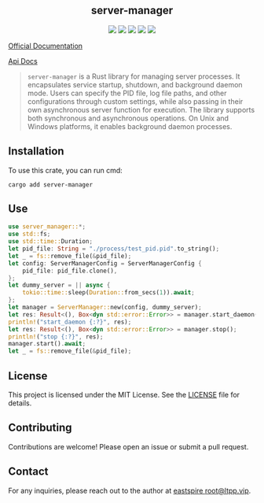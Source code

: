 <center>

## server-manager

[![](https://img.shields.io/crates/v/server-manager.svg)](https://crates.io/crates/server-manager)
[![](https://img.shields.io/crates/d/server-manager.svg)](https://img.shields.io/crates/d/server-manager.svg)
[![](https://docs.rs/server-manager/badge.svg)](https://docs.rs/server-manager)
[![](https://github.com/eastspire/server-manager/workflows/Rust/badge.svg)](https://github.com/eastspire/server-manager/actions?query=workflow:Rust)
[![](https://img.shields.io/crates/l/server-manager.svg)](./LICENSE)

</center>

[Official Documentation](https://docs.ltpp.vip/server-manager/)

[Api Docs](https://docs.rs/server-manager/latest/server_manager/)

> `server-manager` is a Rust library for managing server processes. It encapsulates service startup, shutdown, and background daemon mode. Users can specify the PID file, log file paths, and other configurations through custom settings, while also passing in their own asynchronous server function for execution. The library supports both synchronous and asynchronous operations. On Unix and Windows platforms, it enables background daemon processes.

## Installation

To use this crate, you can run cmd:

```shell
cargo add server-manager
```

## Use

```rust
use server_manager::*;
use std::fs;
use std::time::Duration;
let pid_file: String = "./process/test_pid.pid".to_string();
let _ = fs::remove_file(&pid_file);
let config: ServerManagerConfig = ServerManagerConfig {
    pid_file: pid_file.clone(),
};
let dummy_server = || async {
    tokio::time::sleep(Duration::from_secs(1)).await;
};
let manager = ServerManager::new(config, dummy_server);
let res: Result<(), Box<dyn std::error::Error>> = manager.start_daemon();
println!("start_daemon {:?}", res);
let res: Result<(), Box<dyn std::error::Error>> = manager.stop();
println!("stop {:?}", res);
manager.start().await;
let _ = fs::remove_file(&pid_file);
```

## License

This project is licensed under the MIT License. See the [LICENSE](LICENSE) file for details.

## Contributing

Contributions are welcome! Please open an issue or submit a pull request.

## Contact

For any inquiries, please reach out to the author at [eastspire <root@ltpp.vip>](mailto:root@ltpp.vip).
